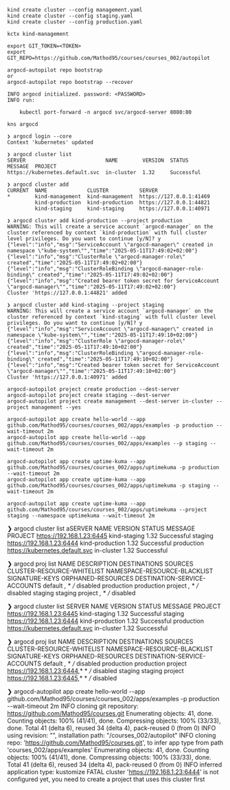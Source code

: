 ```shell
kind create cluster --config management.yaml
kind create cluster --config staging.yaml
kind create cluster --config production.yaml
```

```shell
kctx kind-management
```

```
export GIT_TOKEN=<TOKEN>
export GIT_REPO=https://github.com/Mathod95/courses/courses_002/autopilot
```

```shell
argocd-autopilot repo bootstrap
or
argocd-autopilot repo bootstrap --recover
```

```shell
INFO argocd initialized. password: <PASSWORD>
INFO run:

    kubectl port-forward -n argocd svc/argocd-server 8080:80
```

```shell
kns argocd
```

```shell
❯ argocd login --core
Context 'kubernetes' updated

❯ argocd cluster list
SERVER                          NAME        VERSION  STATUS      MESSAGE  PROJECT
https://kubernetes.default.svc  in-cluster  1.32     Successful

❯ argocd cluster add
CURRENT  NAME             CLUSTER          SERVER
*        kind-management  kind-management  https://127.0.0.1:41469
         kind-production  kind-production  https://127.0.0.1:44821
         kind-staging     kind-staging     https://127.0.0.1:40971

❯ argocd cluster add kind-production --project production
WARNING: This will create a service account `argocd-manager` on the cluster referenced by context `kind-production` with full cluster level privileges. Do you want to continue [y/N]? y
{"level":"info","msg":"ServiceAccount \"argocd-manager\" created in namespace \"kube-system\"","time":"2025-05-11T17:49:02+02:00"}
{"level":"info","msg":"ClusterRole \"argocd-manager-role\" created","time":"2025-05-11T17:49:02+02:00"}
{"level":"info","msg":"ClusterRoleBinding \"argocd-manager-role-binding\" created","time":"2025-05-11T17:49:02+02:00"}
{"level":"info","msg":"Created bearer token secret for ServiceAccount \"argocd-manager\"","time":"2025-05-11T17:49:02+02:00"}
Cluster 'https://127.0.0.1:44821' added

❯ argocd cluster add kind-staging --project staging
WARNING: This will create a service account `argocd-manager` on the cluster referenced by context `kind-staging` with full cluster level privileges. Do you want to continue [y/N]? y
{"level":"info","msg":"ServiceAccount \"argocd-manager\" created in namespace \"kube-system\"","time":"2025-05-11T17:49:10+02:00"}
{"level":"info","msg":"ClusterRole \"argocd-manager-role\" created","time":"2025-05-11T17:49:10+02:00"}
{"level":"info","msg":"ClusterRoleBinding \"argocd-manager-role-binding\" created","time":"2025-05-11T17:49:10+02:00"}
{"level":"info","msg":"Created bearer token secret for ServiceAccount \"argocd-manager\"","time":"2025-05-11T17:49:10+02:00"}
Cluster 'https://127.0.0.1:40971' added
```

```shell
argocd-autopilot project create production --dest-server 
argocd-autopilot project create staging --dest-server 
argocd-autopilot project create management --dest-server in-cluster --project management --yes 
```

```
argocd-autopilot app create hello-world --app github.com/Mathod95/courses/courses_002/apps/examples -p production --wait-timeout 2m
argocd-autopilot app create hello-world --app github.com/Mathod95/courses/courses_002/apps/examples --p staging --wait-timeout 2m

argocd-autopilot app create uptime-kuma --app github.com/Mathod95/courses/courses_002/apps/uptimekuma -p production --wait-timeout 2m
argocd-autopilot app create uptime-kuma --app github.com/Mathod95/courses/courses_002/apps/uptimekuma -p staging --wait-timeout 2m

argocd-autopilot app create uptime-kuma --app github.com/Mathod95/courses/courses_002/apps/uptimekuma --project staging --namespace uptimekuma --wait-timeout 2m
```


❯ argocd cluster list
aSERVER                          NAME             VERSION  STATUS      MESSAGE  PROJECT
https://192.168.1.23:6445       kind-staging     1.32     Successful           staging
https://192.168.1.23:6444       kind-production  1.32     Successful           production
https://kubernetes.default.svc  in-cluster       1.32     Successful

❯ argocd proj list
NAME        DESCRIPTION         DESTINATIONS  SOURCES  CLUSTER-RESOURCE-WHITELIST  NAMESPACE-RESOURCE-BLACKLIST  SIGNATURE-KEYS  ORPHANED-RESOURCES  DESTINATION-SERVICE-ACCOUNTS
default                         *,*           *        */*                         <none>                        <none>          disabled            <none>
production  production project  *,*           *        */*                         <none>                        <none>          disabled            <none>
staging     staging project     *,*           *        */*                         <none>                        <none>          disabled            <none>

❯ argocd cluster list
SERVER                          NAME             VERSION  STATUS      MESSAGE  PROJECT
https://192.168.1.23:6445       kind-staging     1.32     Successful           staging
https://192.168.1.23:6444       kind-production  1.32     Successful           production
https://kubernetes.default.svc  in-cluster       1.32     Successful

❯ argocd proj list
NAME        DESCRIPTION         DESTINATIONS                 SOURCES  CLUSTER-RESOURCE-WHITELIST  NAMESPACE-RESOURCE-BLACKLIST  SIGNATURE-KEYS  ORPHANED-RESOURCES  DESTINATION-SERVICE-ACCOUNTS
default                         *,*                          *        */*                         <none>                        <none>          disabled            <none>
production  production project  https://192.168.1.23:6444,*  *        */*                         <none>                        <none>          disabled            <none>
staging     staging project     https://192.168.1.23:6445,*  *        */*                         <none>                        <none>          disabled            <none>

❯ argocd-autopilot app create hello-world --app github.com/Mathod95/courses/courses_002/apps/examples -p production --wait-timeout 2m
INFO cloning git repository: https://github.com/Mathod95/courses.git
Enumerating objects: 41, done.
Counting objects: 100% (41/41), done.
Compressing objects: 100% (33/33), done.
Total 41 (delta 6), reused 34 (delta 4), pack-reused 0 (from 0)
INFO using revision: "", installation path: "/courses_002/autopilot"
INFO cloning repo: 'https://github.com/Mathod95/courses.git', to infer app type from path 'courses_002/apps/examples'
Enumerating objects: 41, done.
Counting objects: 100% (41/41), done.
Compressing objects: 100% (33/33), done.
Total 41 (delta 6), reused 34 (delta 4), pack-reused 0 (from 0)
INFO inferred application type: kustomize
FATAL cluster 'https://192.168.1.23:6444' is not configured yet, you need to create a project that uses this cluster first